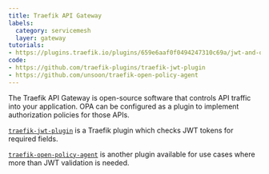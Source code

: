 ```yaml
---
title: Traefik API Gateway
labels:
  category: servicemesh
  layer: gateway
tutorials:
- https://plugins.traefik.io/plugins/659e6aaf0f0494247310c69a/jwt-and-opa-access-management
code:
- https://github.com/traefik-plugins/traefik-jwt-plugin
- https://github.com/unsoon/traefik-open-policy-agent
---
```


The Traefik API Gateway is open-source software that controls API traffic into your application.
OPA can be configured as a plugin to implement authorization policies for those APIs.

[`traefik-jwt-plugin`](https://github.com/traefik-plugins/traefik-jwt-plugin)
is a Traefik plugin which checks JWT tokens for required fields.

[`traefik-open-policy-agent`](https://github.com/unsoon/traefik-open-policy-agent)
is another plugin available for use cases where more than JWT validation is needed.